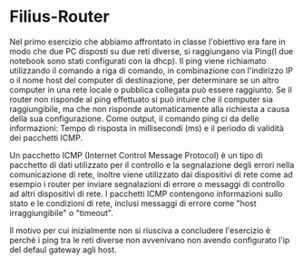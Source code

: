 # Filius-Router
Nel primo esercizio che abbiamo affrontato in classe l'obiettivo era fare in modo che due PC disposti su due reti diverse, si raggiungano via Ping(I due notebook sono stati configurati con la dhcp).
Il ping viene richiamato utilizzando il comando a riga di comando, in combinazione con l'indirizzo IP o il nome host del computer di destinazione, per determinare se un altro computer in una rete locale o pubblica collegata può essere raggiunto.
Se il router non risponde al ping effettuato si può intuire che il computer sia raggiungibile, ma che non risponde automaticamente alla richiesta a causa della sua configurazione.
Come output, il comando ping ci da delle informazioni:
Tempo di risposta in millisecondi (ms) e il periodo di validità dei pacchetti ICMP.

Un pacchetto ICMP (Internet Control Message Protocol) è un tipo di pacchetto di dati utilizzato per il controllo e la segnalazione degli errori nella comunicazione di rete, inoltre viene utilizzato dai dispositivi di rete come ad esempio i router per inviare segnalazioni di errore o messaggi di controllo ad altri dispositivi di rete.
I pacchetti ICMP contengono informazioni sullo stato e le condizioni di rete, inclusi messaggi di errore come "host irraggiungibile" o "timeout".

Il motivo per cui inizialmente non si riusciva a concludere l'esercizio è perchè i ping tra le reti diverse non avvenivano non avendo configurato l'ip del defaul gateway agli host.
                                     

